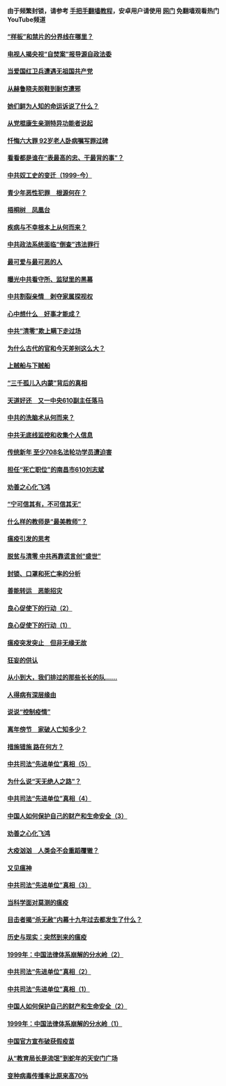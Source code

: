 #### 由于频繁封锁，请参考 [手把手翻墙教程](https://github.com/gfw-breaker/guides/wiki/)，安卓用户请使用 [网门](https://github.com/gfw-breaker/nogfw/blob/master/dl.md?t=04051300) 免翻墙观看热门YouTube频道 

#### [“样板”和禁片的分界线在哪里？](../pages/19/422704.md?t=04051300) 

#### [电视人揭央视“自焚案”报导源自政法委](../pages/19/422770.md?t=04051300) 

#### [当爱国红卫兵遭遇无祖国共产党](../pages/19/422848.md?t=04051300) 

#### [从赫鲁晓夫脱鞋到耐克遭邪](../pages/19/422826.md?t=04051300) 

#### [她们鲜为人知的命运诉说了什么？](../pages/19/422754.md?t=04051300) 

#### [从党棍康生亲测特异功能者说起](../pages/19/422657.md?t=04051300) 

#### [忏悔六大罪 92岁老人卧病嘱写罪过碑](../pages/19/422750.md?t=04051300) 

#### [看看都是谁在“表最高的忠、干最背的事”？](../pages/19/422703.md?t=04051300) 

#### [中共奴工史的变迁（1999-今）](../pages/19/422656.md?t=04051300) 

#### [青少年恶性犯罪　根源何在？](../pages/19/422449.md?t=04051300) 

#### [梧桐树　凤凰台](../pages/19/422442.md?t=04051300) 

#### [疾病与不幸根本上从何而来？](../pages/19/422438.md?t=04051300) 

#### [中共政法系统面临“倒查”违法罪行](../pages/19/422497.md?t=04051300) 

#### [最可爱与最可恶的人](../pages/19/422448.md?t=04051300) 

#### [曝光中共看守所、监狱里的黑幕](../pages/19/422390.md?t=04051300) 

#### [中共割裂亲情　剥夺家属探视权](../pages/19/422364.md?t=04051300) 

#### [心中想什么　好事才能成？](../pages/19/422318.md?t=04051300) 

#### [中共“清零”欺上瞒下走过场](../pages/19/422306.md?t=04051300) 

#### [为什么古代的官和今天差别这么大？](../pages/19/422228.md?t=04051300) 

#### [上贼船与下贼船](../pages/19/422276.md?t=04051300) 

#### [“三千孤儿入内蒙”背后的真相](../pages/19/422229.md?t=04051300) 

#### [天道好还　又一中央610副主任落马](../pages/19/422155.md?t=04051300) 

#### [中共的洗脑术从何而来？](../pages/19/422154.md?t=04051300) 

#### [中共无底线监控和收集个人信息](../pages/19/422039.md?t=04051300) 

#### [传统新年 至少708名法轮功学员遭迫害](../pages/19/421946.md?t=04051300) 

#### [担任“死亡职位”的南昌市610刘志斌](../pages/19/421957.md?t=04051300) 

#### [劝善之心化飞鸿](../pages/19/421164.md?t=04051300) 

#### [“宁可信其有，不可信其无”](../pages/19/421691.md?t=04051300) 

#### [什么样的教师是“最美教师”？](../pages/19/421755.md?t=04051300) 

#### [瘟疫引发的思考](../pages/19/421594.md?t=04051300) 

#### [脱贫与清零 中共再靠谎言创“盛世”](../pages/19/421590.md?t=04051300) 

#### [封锁、口罩和死亡率的分析](../pages/19/421495.md?t=04051300) 

#### [善能转运　恶能招灾](../pages/19/421334.md?t=04051300) 

#### [良心促使下的行动（2）](../pages/19/421361.md?t=04051300) 

#### [良心促使下的行动（1）](../pages/19/421302.md?t=04051300) 

#### [瘟疫突发突止　但非无缘无故](../pages/19/421281.md?t=04051300) 

#### [狂妄的供认](../pages/19/421199.md?t=04051300) 

#### [从小到大，我们排过的那些长长的队……](../pages/19/421243.md?t=04051300) 

#### [人得病有深层缘由](../pages/19/420864.md?t=04051300) 

#### [说说“控制疫情”](../pages/19/420831.md?t=04051300) 

#### [离年傍节　家破人亡知多少？](../pages/19/420563.md?t=04051300) 

#### [措施错施  路在何方？](../pages/19/420076.md?t=04051300) 

#### [中共司法“先进单位”真相（5）](../pages/19/419453.md?t=04051300) 

#### [为什么说“天无绝人之路”？](../pages/19/419618.md?t=04051300) 

#### [中共司法“先进单位”真相（4）](../pages/19/419452.md?t=04051300) 

#### [中国人如何保护自己的财产和生命安全（3）](../pages/19/419405.md?t=04051300) 

#### [劝善之心化飞鸿](../pages/19/418758.md?t=04051300) 

#### [大疫汹汹　人类会不会重蹈覆辙？](../pages/19/419691.md?t=04051300) 

#### [又见瘟神](../pages/19/419225.md?t=04051300) 

#### [中共司法“先进单位”真相（3）](../pages/19/419451.md?t=04051300) 

#### [当科学面对莫测的瘟疫](../pages/19/419625.md?t=04051300) 

#### [目击者揭“杀无赦”内幕十九年过去都发生了什么？](../pages/19/419617.md?t=04051300) 

#### [历史与现实：突然到来的瘟疫](../pages/19/419619.md?t=04051300) 

#### [1999年：中国法律体系崩解的分水岭（2）](../pages/19/419455.md?t=04051300) 

#### [中共司法“先进单位”真相（2）](../pages/19/419450.md?t=04051300) 

#### [中共司法“先进单位”真相（1）](../pages/19/419449.md?t=04051300) 

#### [中国人如何保护自己的财产和生命安全（2）](../pages/19/419404.md?t=04051300) 

#### [1999年：中国法律体系崩解的分水岭（1）](../pages/19/419454.md?t=04051300) 

#### [中国官方宣布破获假疫苗](../pages/19/419504.md?t=04051300) 

#### [从“教育局长是流氓”到蛇年的天安门广场](../pages/19/419470.md?t=04051300) 

#### [变种病毒传播率比原来高70％](../pages/19/419456.md?t=04051300) 

